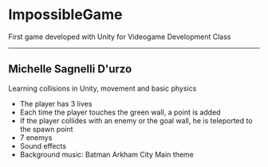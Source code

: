 # ImpossibleGame
First game developed with Unity for Videogame Development Class
*****
## Michelle Sagnelli D'urzo
Learning collisions in Unity, movement and basic physics  
* The player has 3 lives
* Each time the player touches the green wall, a point is added
* If the player collides with an enemy or the goal wall, he is teleported to the spawn point
* 7 enemys
* Sound effects
* Background music: Batman Arkham City Main theme
